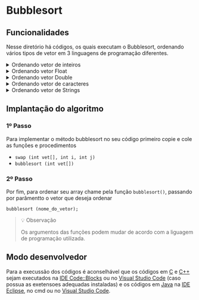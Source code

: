 # Bubblesort
<!-- 
## Funcionamento
-->

## Funcionalidades
Nesse diretório há códigos, os quais executam o Bubblesort, ordenando vários tipos de vetor em 3 linguagens de programação diferentes.

<details>
<summary>Ordenando vetor de inteiros</summary>

### *Ordem crescente*
- [C](./c/bubbleIntCrescente.c)
- [C++](./cpp/bubbleInt.cpp)
- [Java](./java/bublleInt.java)

### *Ordem decrescente*
- [C](./c/bubbleIntDecrescente.c)
- C++ (em breve)
- Java (em breve)
</details>

<details>
<summary> Ordenando vetor Float</summary>

### *Ordem crescente*
- C (em breve)
- C++ (em breve)
- Java (em breve)

### *Ordem decrescente*
- C (em breve)
- C++ (em breve)
- Java (em breve)
</details>

<details>
<summary>Ordenando vetor Double</summary>

### *Ordem crescente*
- C (em breve)
- C++ (em breve)
- Java (em breve)

### *Ordem decrescente*
- C (em breve)
- C++ (em breve)
- Java (em breve)
</details>

<details>
<summary>Ordenando vetor de caracteres</summary>

### *Ordem crescente*
- C (em breve)
- C++ (em breve)
- Java (em breve)

### *Ordem decrescente*
- C (em breve)
- C++ (em breve)
- Java (em breve)
</details> 

<details> 
<summary>Ordenando vetor de Strings</summary>

### *Ordem crescente*
- C++ (em breve)
- [Java](./java/bublleString.java)

### *Ordem decrescente*
- C++ (em breve)
- Java (em breve)
</details>

##

## Implantação do algoritmo

### 1º Passo

Para implementar o método bubblesort no seu código primeiro copie e cole as funções e procedimentos

- `swap (int vet[], int i, int j)`
- `bubblesort (int vet[])`

### 2º Passo

Por fim, para ordenar seu array chame pela função `bubblesort()`, passando por parâmentto o vetor que deseja ordenar

``` 
bubblesort (nome_do_vetor); 
```

> 💡 Observação
>
> Os argumentos das funções podem mudar de acordo com a liguagem de programação utilizada.

## Modo desenvolvedor
Para a execussão dos códigos é aconselhável que os códigos em [C](./c) e [C++](./cpp) sejam executados na [IDE Code::Blocks](https://www.codeblocks.org/) ou no [Visual Studio Code](https://code.visualstudio.com/) (caso possua as exetensoes adequadas instaladas) e os códigos em [Java](./java) na [IDE Eclipse](https://www.eclipse.org/), no cmd ou no [Visual Studio Code](https://code.visualstudio.com/).
